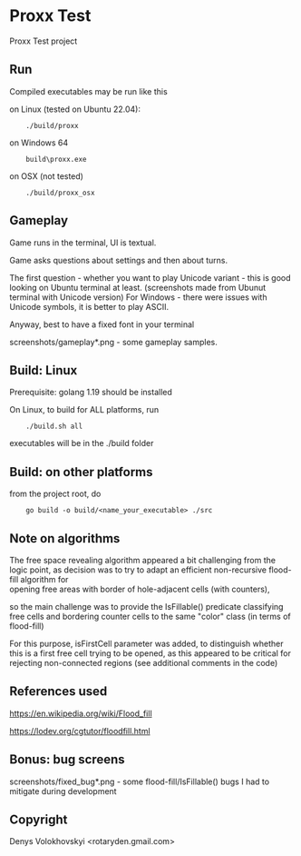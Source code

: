 # Proxx Test
Proxx Test project

## Run 
Compiled executables may be run like this

on Linux (tested on Ubuntu 22.04):
```
    ./build/proxx
```

on Windows 64
```
    build\proxx.exe
```

on OSX (not tested)
```
    ./build/proxx_osx
```

## Gameplay

Game runs in the terminal, UI is textual.

Game asks questions about settings and then about turns.

The first question - whether you want to play Unicode variant -
this is good looking on Ubuntu terminal at least.
(screenshots made from Ubunut terminal with Unicode version)
For Windows - there were issues with Unicode symbols, it is better to play ASCII.

Anyway, best to have a fixed font in your terminal

screenshots/gameplay*.png - some gameplay samples.

## Build: Linux
Prerequisite: golang 1.19 should be installed

On Linux, to build for ALL platforms, run

```
    ./build.sh all
```

executables will be in the ./build folder

## Build: on other platforms
from the project root, do
```
    go build -o build/<name_your_executable> ./src
```

## Note on algorithms

The free space revealing algorithm appeared a bit challenging from the logic point,
as decision was to try to adapt an efficient non-recursive flood-fill algorithm for  
opening free areas with border of hole-adjacent cells (with counters),

so the main challenge was to provide the IsFillable() predicate classifying
free cells and bordering counter cells to the same "color" class (in terms of flood-fill)

For this purpose, isFirstCell parameter was added, to distinguish whether this is a first free cell
trying to be opened, as this appeared to be critical for rejecting non-connected regions
(see additional comments in the code) 

## References used
https://en.wikipedia.org/wiki/Flood_fill

https://lodev.org/cgtutor/floodfill.html


## Bonus: bug screens
screenshots/fixed_bug*.png - some flood-fill/IsFillable() bugs I had to mitigate during development 

## Copyright

Denys Volokhovskyi <rotaryden.gmail.com>